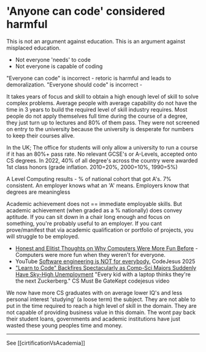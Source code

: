 'Anyone can code' considered harmful
====================================

This is not an argument against education. This is an argument against misplaced education.

* Not everyone 'needs' to code
* Not everyone is capable of coding

"Everyone can code" is incorrect - retoric is harmful and leads to demoralization.
"Everyone should code" is incorrect - 

It takes years of focus and skill to obtain a high enough level of skill to solve complex problems.
Average people with average capability do not have the time in 3 years to build the required level of skill industry requires. Most people do not apply themselves full time during the course of a degree, they just turn up to lectures and 80% of them pass. They were not screened on entry to the university because the university is desperate for numbers to keep their courses alive.

In the UK; The office for students will only allow a university to run a course if it has an 80%+ pass rate.
No relevant GCSE's or A-Levels, accepted onto CS degrees.
In 2022, 40% of all degree's across the country were awarded 1st class honors (grade inflation. 2010=20%, 2000=10%, 1990=5%)

A Level Computing results - % of national cohort that got A's. 7% consistent. An employer knows what an 'A' means. Employers know that degrees are meaningless

Academic achievement does not == immediate employable skills. But academic achievement (when graded as a % nationally) does convey aptitude.
If you can sit down in a chair long enough and focus on something, you're probably useful to an employer. If you cant prove/manifest that via academic qualification or portfolio of projects, you will struggle to be employed.


* [Honest and Elitist Thoughts on Why Computers Were More Fun Before](https://www.datagubbe.se/aficion/) - Computers were more fun when they weren't for everyone.
* YouTube [Software engineering is NOT for everybody.](https://www.youtube.com/watch?v=KrboWpmD1pA) CodeJesus 2025
* ["Learn to Code" Backfires Spectacularly as Comp-Sci Majors Suddenly Have Sky-High Unemployment](https://futurism.com/computer-science-majors-high-unemployment-rate) "Every kid with a laptop thinks they're the next Zuckerberg."
CS Must Be GateKept codejesus video


We now have more CS graduates with on average lower IQ's and less personal interest 'studying' (a loose term) the subject. They are not able to put in the time required to reach a high level of skill in the domain. They are not capable of providing business value in this domain. The wont pay back their student loans, governments and academic institutions have just wasted these young peoples time and money.


---

See [[cirtificationVsAcademia]]

